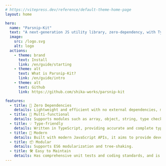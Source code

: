 ```yaml
---
# https://vitepress.dev/reference/default-theme-home-page
layout: home

hero:
  name: "Parsnip-Kit"
  text: "A next-generation JS utility library, zero-dependency, with TypeScript support."
  image:
    src: /logo.svg
    alt: logo
  actions:
    - theme: brand
      text: Install
      link: /en/guide/starting
    - theme: alt
      text: What is Parsnip-Kit?
      link: /en/guide/intro
    - theme: alt
      text: Github
      link: https://github.com/shika-works/parsnip-kit

features:
  - title: 🧳 Zero Dependencies
    details: Lightweight and efficient with no external dependencies, making it suitable for projects of any size.
  - title: 🔩 Multi-functional
    details: Supports modules such as array, object, string, type checking, asynchronous operation, function, and statistic. Adds functions that developers have been eager for.
  - title: 💡 Type-friendly
    details: Written in TypeScript, providing accurate and complete type hints to enhance the development experience and code quality.
  - title: 🚀 Modern
    details: Built with modern JavaScript APIs, it aims to provide developers with commonly used utility functions that are not yet natively supported.
  - title: 📦 Modular
    details: Supports ES6 modularization and tree-shaking.
  - title: 🛠️ Easy to Maintain
    details: Has comprehensive unit tests and coding standards, and is equipped with automated document generation and a document site project, making it easy for subsequent expansion and maintenance.
---
```


